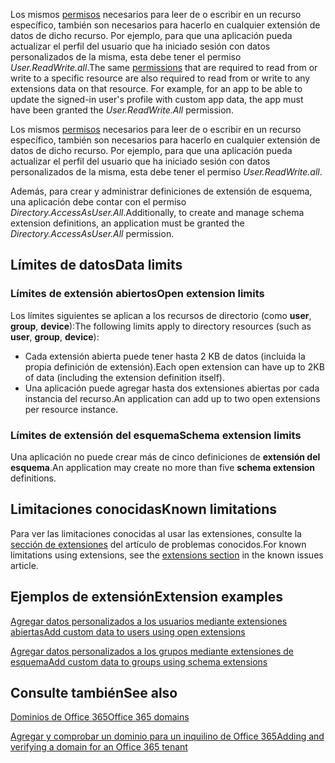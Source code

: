 <span data-ttu-id="7a76b-p116">Los mismos [permisos](./permissions_reference.md) necesarios para leer de o escribir en un recurso específico, también son necesarios para hacerlo en cualquier extensión de datos de dicho recurso.  Por ejemplo, para que una aplicación pueda actualizar el perfil del usuario que ha iniciado sesión con datos personalizados de la misma, esta debe tener el permiso *User.ReadWrite.all*.</span><span class="sxs-lookup"><span data-stu-id="7a76b-p116">The same [permissions](./permissions_reference.md) that are required to read from or write to a specific resource are also required to read from or write to any extensions data on that resource.  For example, for an app to be able to update the signed-in user's profile with custom app data, the app must have been granted the *User.ReadWrite.All* permission.</span></span>

Los mismos [permisos](./permissions_reference.md) necesarios para leer de o escribir en un recurso específico, también son necesarios para hacerlo en cualquier extensión de datos de dicho recurso.  Por ejemplo, para que una aplicación pueda actualizar el perfil del usuario que ha iniciado sesión con datos personalizados de la misma, esta debe tener el permiso *User.ReadWrite.all*.

<span data-ttu-id="7a76b-229">Además, para crear y administrar definiciones de extensión de esquema, una aplicación debe contar con el permiso *Directory.AccessAsUser.All*.</span><span class="sxs-lookup"><span data-stu-id="7a76b-229">Additionally, to create and manage schema extension definitions, an application must be granted the *Directory.AccessAsUser.All* permission.</span></span>

## <a name="data-limits"></a><span data-ttu-id="7a76b-230">Límites de datos</span><span class="sxs-lookup"><span data-stu-id="7a76b-230">Data limits</span></span>

### <a name="open-extension-limits"></a><span data-ttu-id="7a76b-231">Límites de extensión abiertos</span><span class="sxs-lookup"><span data-stu-id="7a76b-231">Open extension limits</span></span>
<span data-ttu-id="7a76b-232">Los límites siguientes se aplican a los recursos de directorio (como **user**, **group**, **device**):</span><span class="sxs-lookup"><span data-stu-id="7a76b-232">The following limits apply to directory resources (such as **user**, **group**, **device**):</span></span>

- <span data-ttu-id="7a76b-233">Cada extensión abierta puede tener hasta 2 KB de datos (incluida la propia definición de extensión).</span><span class="sxs-lookup"><span data-stu-id="7a76b-233">Each open extension can have up to 2KB of data (including the extension definition itself).</span></span>
- <span data-ttu-id="7a76b-234">Una aplicación puede agregar hasta dos extensiones abiertas por cada instancia del recurso.</span><span class="sxs-lookup"><span data-stu-id="7a76b-234">An application can add up to two open extensions per resource instance.</span></span>

### <a name="schema-extension-limits"></a><span data-ttu-id="7a76b-235">Límites de extensión del esquema</span><span class="sxs-lookup"><span data-stu-id="7a76b-235">Schema extension limits</span></span>
<span data-ttu-id="7a76b-236">Una aplicación no puede crear más de cinco definiciones de **extensión del esquema**.</span><span class="sxs-lookup"><span data-stu-id="7a76b-236">An application may create no more than five **schema extension** definitions.</span></span>

## <a name="known-limitations"></a><span data-ttu-id="7a76b-237">Limitaciones conocidas</span><span class="sxs-lookup"><span data-stu-id="7a76b-237">Known limitations</span></span>

<span data-ttu-id="7a76b-238">Para ver las limitaciones conocidas al usar las extensiones, consulte la [sección de extensiones](known_issues.md#extensions) del artículo de problemas conocidos.</span><span class="sxs-lookup"><span data-stu-id="7a76b-238">For known limitations using extensions, see the [extensions section](known_issues.md#extensions) in the known issues article.</span></span>

## <a name="extension-examples"></a><span data-ttu-id="7a76b-239">Ejemplos de extensión</span><span class="sxs-lookup"><span data-stu-id="7a76b-239">Extension examples</span></span>

[<span data-ttu-id="7a76b-240">Agregar datos personalizados a los usuarios mediante extensiones abiertas</span><span class="sxs-lookup"><span data-stu-id="7a76b-240">Add custom data to users using open extensions</span></span>](extensibility_open_users.md)

[<span data-ttu-id="7a76b-241">Agregar datos personalizados a los grupos mediante extensiones de esquema</span><span class="sxs-lookup"><span data-stu-id="7a76b-241">Add custom data to groups using schema extensions</span></span>](extensibility_schema_groups.md)

## <a name="see-also"></a><span data-ttu-id="7a76b-242">Consulte también</span><span class="sxs-lookup"><span data-stu-id="7a76b-242">See also</span></span>

[<span data-ttu-id="7a76b-243">Dominios de Office 365</span><span class="sxs-lookup"><span data-stu-id="7a76b-243">Office 365 domains</span></span>](https://technet.microsoft.com/en-us/library/office-365-domains.aspx)

[<span data-ttu-id="7a76b-244">Agregar y comprobar un dominio para un inquilino de Office 365</span><span class="sxs-lookup"><span data-stu-id="7a76b-244">Adding and verifying a domain for an Office 365 tenant</span></span>](http://office365support.ca/adding-and-verifying-a-domain-for-the-new-office-365/)
